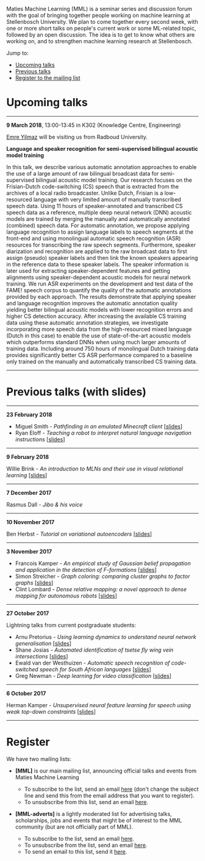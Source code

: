 Maties Machine Learning (MML) is a seminar series and discussion forum with the goal of bringing together people working on machine learning at Stellenbosch University. We plan to come together every second week, with one or more short talks on people's current work or some ML-related topic, followed by an open discussion. The idea is to get to know what others are working on, and to strengthen machine learning research at Stellenbosch.

Jump to:

- [Upcoming talks](#upcoming-talks)
- [Previous talks](#previous-talks-with-slides)
- [Register to the mailing list](#register)


# Upcoming talks

* * *

**9 March 2018**, 13:00-13:45 in K302 (Knowledge Centre, Engineering)

[Emre Yilmaz](https://sites.google.com/site/schemreier/) will be visiting us from Radboud University.

**Language and speaker recognition for semi-supervised bilingual acoustic model training**

In this talk, we describe various automatic annotation approaches to enable the use of a large amount of raw bilingual broadcast data for semi-supervised bilingual acoustic model training. Our research focuses on the Frisian-Dutch code-switching (CS) speech that is extracted from the archives of a local radio broadcaster. Unlike Dutch, Frisian is a low-resourced language with very limited amount of manually transcribed speech data. Using 11 hours of speaker-annotated and transcribed CS speech data as a reference, multiple deep neural network (DNN) acoustic models are trained by merging the manually and automatically annotated (combined) speech data. For automatic annotation, we propose applying language recognition to assign language labels to speech segments at the front-end and using monolingual automatic speech recognition (ASR) resources for transcribing the raw speech segments. Furthermore, speaker diarization and recognition are applied to the raw broadcast data to first assign (pseudo) speaker labels and then link the known speakers appearing in the reference data to these speaker labels. The speaker information is later used for extracting speaker-dependent features and getting alignments using speaker-dependent acoustic models for neural network training. We run ASR experiments on the development and test data of the FAME! speech corpus to quantify the quality of the automatic annotations provided by each approach. The results demonstrate that applying speaker and language recognition improves the automatic annotation quality yielding better bilingual acoustic models with lower recognition errors and higher CS detection accuracy. After increasing the available CS training data using these automatic annotation strategies, we investigate incorporating more speech data from the high-resourced mixed language (Dutch in this case) to enable the use of state-of-the-art acoustic models which outperforms standard DNNs when using much larger amounts of training data. Including around 750 hours of monolingual Dutch training data provides significantly better CS ASR performance compared to a baseline only trained on the manually and automatically transcribed CS training data.

* * *

# Previous talks (with slides)

* * *

**23 February 2018**

- Miguel Smith - _Pathfinding in an emulated Minecraft client_ [[slides](slides/2018-02-23_smith.pdf)]
- Ryan Eloff - _Teaching a robot  to interpret natural language navigation instructions_ [[slides](slides/2018-02-23_eloff.pdf)]

* * *

**9 February 2018**

Willie Brink - _An introduction to MLNs and their use in visual relational learning_ [[slides](slides/2018-02-09_brink.pdf)]

* * *

**7 December 2017**

Rasmus Dall - _Jibo & his voice_

* * *

**10 November 2017**

Ben Herbst - _Tutorial on variational autoencoders_ [[slides](slides/2017-11-10_herbst.pdf)]

* * *

**3 November 2017**

- Francois Kamper - _An empirical study of Gaussian belief propagation and application in the detection of F-formations_ [[slides](slides/2017-11-03_kamper.pdf)]
- Simon Streicher - _Graph coloring: comparing cluster graphs to factor graphs_ [[slides](slides/2017-11-03_streicher.pdf)]
- Clint Lombard - _Dense relative mapping: a novel approach to dense mapping for autonomous robots_ [[slides](slides/2017-11-03_lombard.pdf)]

* * *

**27 October 2017**

Lightning talks from current postgraduate students:

- Arnu Pretorius - _Using learning dynamics to understand neural network generalisation_ [[slides](slides/2017-10-27_pretorius.pdf)]
- Shane Josias - _Automated identification of tsetse fly wing vein intersections_ [[slides](slides/2017-10-27_josias.pdf)]
- Ewald van der Westhuizen - _Automatic speech recognition of code-switched speech for South African languages_ [[slides](slides/2017-10-27_vanderwesthuizen.pptx)]
- Greg Newman - _Deep learning for video classification_ [[slides](slides/2017-10-27_newman.pdf)]

* * *

**6 October 2017**

Herman Kamper - _Unsupervised neural feature learning for speech using weak top-down constraints_ [[slides](slides/2017-10-06_kamper.pdf)]

* * *

# Register

We have two mailing lists:

- **[MML]** is our main mailing list, announcing official talks and events from Maties Machine Learning

    - To subscribe to the list, send an email <a href="mailto:sympa@sympa.sun.ac.za?subject=subscribe mml">here</a> (don't change the subject line and send this from the email address that you want to register).
    - To unsubscribe from this list, send an email <a href="mailto:sympa@sympa.sun.ac.za?subject=unsubscribe mml">here</a>.
    
- **[MML-adverts]** is a lightly moderated list for advertising talks, scholarships, jobs and events that might be of interest to the MML community (but are not officially part of MML).

    - To subscribe to the list, send an email <a href="mailto:sympa@sympa.sun.ac.za?subject=subscribe mml-adverts">here</a>.
    - To unsubscribe from the list, send an email <a href="mailto:sympa@sympa.sun.ac.za?subject=unsubscribe mml-adverts">here</a>.
    - To send an email to this list, send it <a href="mailto:mml-adverts [at] sympa [dot] sun [dot] ac [dot] za">here</a>.


